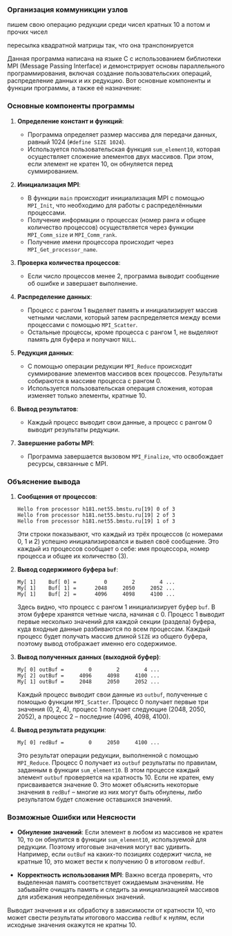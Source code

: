 ### Организация коммуникции узлов




пишем свою операцию редукции среди чисел кратных 10 а потом и прочих чисел

пересылка квадратной матрицы так, что она транспонируется



Данная программа написана на языке C с использованием библиотеки MPI (Message Passing Interface) и демонстрирует основы параллельного программирования, включая создание пользовательских операций, распределение данных и их редукцию. Вот основные компоненты и функции программы, а также её назначение:

### Основные компоненты программы

1. **Определение констант и функций**:
   - Программа определяет размер массива для передачи данных, равный 1024 (`#define SIZE 1024`).
   - Используется пользовательская функция `sum_element10`, которая осуществляет сложение элементов двух массивов. При этом, если элемент не кратен 10, он обнуляется перед суммированием.

2. **Инициализация MPI**:
   - В функции `main` происходит инициализация MPI с помощью `MPI_Init`, что необходимо для работы с распределёнными процессами.
   - Получение информации о процессах (номер ранга и общее количество процессов) осуществляется через функции `MPI_Comm_size` и `MPI_Comm_rank`.
   - Получение имени процессора происходит через `MPI_Get_processor_name`.

3. **Проверка количества процессов**:
   - Если число процессов менее 2, программа выводит сообщение об ошибке и завершает выполнение.

4. **Распределение данных**:
   - Процесс с рангом 1 выделяет память и инициализирует массив четными числами, который затем распределяется между всеми процессами с помощью `MPI_Scatter`.
   - Остальные процессы, кроме процесса с рангом 1, не выделяют память для буфера и получают `NULL`.

5. **Редукция данных**:
   - С помощью операции редукции `MPI_Reduce` происходит суммирование элементов массивов всех процессов. Результаты собираются в массиве процесса с рангом 0.
   - Используется пользовательская операция сложения, которая изменяет только элементы, кратные 10.

6. **Вывод результатов**:
   - Каждый процесс выводит свои данные, а процесс с рангом 0 выводит результаты редукции.

7. **Завершение работы MPI**:
   - Программа завершается вызовом `MPI_Finalize`, что освобождает ресурсы, связанные с MPI.

### Объяснение вывода

1. **Сообщения от процессов**:
   ```
   Hello from processor h181.net55.bmstu.ru[19] 0 of 3  
   Hello from processor h181.net55.bmstu.ru[19] 2 of 3  
   Hello from processor h181.net55.bmstu.ru[19] 1 of 3  
   ```
   Эти строки показывают, что каждый из трёх процессов (с номерами 0, 1 и 2) успешно инициализировался и вывел своё сообщение. Это каждый из процессов сообщает о себе: имя процессора, номер процесса и общее их количество (3).

2. **Вывод содержимого буфера `buf`**:
   ```
   My[ 1]    Buf[ 0] =         0        2        4 ...
   My[ 1]    Buf[ 1] =      2048     2050     2052 ...
   My[ 1]    Buf[ 2] =      4096     4098     4100 ...
   ```
   Здесь видно, что процесс с рангом 1 инициализирует буфер `buf`. В этом буфере хранятся четные числа, начиная с 0. Процесс 1 выводит первые несколько значений для каждой секции (раздела) буфера, куда входные данные разбиваются по всем процессам. Каждый процесс будет получать массив длиной `SIZE` из общего буфера, поэтому вывод отображает именно его содержимое.

3. **Вывод полученных данных (выходной буфер)**:
   ```
   My[ 0] outBuf =        0        2        4 ...
   My[ 2] outBuf =     4096     4098     4100 ...
   My[ 1] outBuf =     2048     2050     2052 ...
   ```
   Каждый процесс выводит свои данные из `outbuf`, полученные с помощью функции `MPI_Scatter`. Процесс 0 получает первые три значения (0, 2, 4), процесс 1 получает следующие (2048, 2050, 2052), а процесс 2 – последние (4096, 4098, 4100).

4. **Вывод результата редукции**:
   ```
   My[ 0] redBuf =        0     2050     4100 ...
   ```
   Это результат операции редукции, выполненной с помощью `MPI_Reduce`. Процесс 0 получает из `outbuf` результаты по правилам, заданным в функции `sum_element10`. В этом процессе каждый элемент `outbuf` проверяется на кратность 10. Если не кратен, ему присваивается значение 0. Это может объяснить некоторые значения в `redBuf` – многие из них могут быть обнулены, либо результатом будет сложение оставшихся значений.

### Возможные Ошибки или Неясности

- **Обнуление значений**:
  Если элемент в любом из массивов не кратен 10, то он обнулится в функции `sum_element10`, используемой для редукции. Поэтому итоговые значения могут вас удивить. Например, если `outBuf` на каких-то позициях содержит числа, не кратные 10, это может вести к получению 0 в итоговом `redBuf`.

- **Корректность использования MPI**:
  Важно всегда проверять, что выделенная память соответствует ожидаемым значениям. Не забывайте очищать память и следить за инициализацией массивов для избежания неопределённых значений.

 Выводит значения и их обработку в зависимости от кратности 10, что может свести результаты итогового массива `redBuf` к нулям, если исходные значения окажутся не кратны 10.
